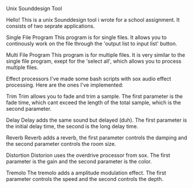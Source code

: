 Unix Sounddesign Tool

Hello! This is a unix Sounddesign tool i wrote for a school assignment.
It consists of two seprate applications.

Single File Program
This program is for single files. It allows you to continously work on
the file through the 'output list to input list' button.

Multi File Program
This program is for multiple files. It is very similar to the single file program,
exept for the 'select all', which allows you to process multiple files.

Effect processors
I've made some bash scripts with sox audio effect processing.
Here are the ones I've implemented:

Trim
Trim allows you to fade and trim a sample. The first parameter is the fade time, which cant exceed the length of the total sample, which is the second parameter.

Delay
Delay adds the same sound but delayed (duh). The first parameter is the initial delay time, the second is the long delay time.

Reverb
Reverb adds a reverb, the first parameter controls the damping and the second parameter controls the room size.

Distortion
Distorion uses the overdrive processor from sox. The first parameter is the gain and the second parameter is the color.

Tremolo
The tremolo adds a amplitude modulation effect. The first parameter controls the speed and the second controls the depth.
